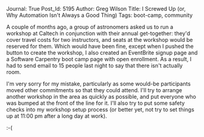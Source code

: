 Journal: True
Post_Id: 5195
Author: Greg Wilson
Title: I Screwed Up (or, Why Automation Isn't Always a Good Thing)
Tags: boot-camp, community


<p>A couple of months ago, a group of astronomers asked us to run a workshop at Caltech in conjunction with their annual get-together: they'd cover travel costs for two instructors, and seats at the workshop would be reserved for them. Which would have been fine, except when I pushed the button to create the workshop, I also created an EventBrite signup page and a Software Carpentry boot camp page with open enrollment. As a result, I had to send email to 15 people last night to say that there isn't actually room.</p>

<p>I'm very sorry for my mistake, particularly as some would-be participants moved other commitments so that they could attend. I'll try to arrange another workshop in the area as quickly as possible, and put everyone who was bumped at the front of the line for it. I'll also try to put some safety checks into my workshop setup process (or better yet, not try to set things up at 11:00 pm after a long day at work).</p>

<p>:-(</p>

